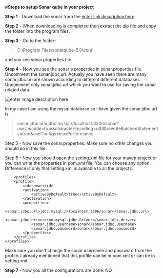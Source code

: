 #**Steps to setup Sonar qube in your project**

**Step 1** - Download the sonar from the [enter link description here][1]


**Step 2** - When downloading is completed then extract the zip file and copy the folder into the program files.

**Step 3** - Go to the folder-

>  C:\Program Files\sonarqube-5.0\conf 

and you see sonar.properties file.

**Step 4** - Now you see the sonar's properties in sonar.properties file. Uncomment the sonar.jdbc.url. Actually you have seen there are many sonar.jdbc.url are shown according to different different databases. Uncomment only sonar.jdbc.url which you want to use for saving the sonar related data.

![enter image description here][2] 


  [1]: http://www.sonarqube.org/downloads/
  [2]: http://i.stack.imgur.com/psKSp.jpg

In my case i am using the mysql database so i have given the sonar.jdbc.url is 

> sonar.jdbc.url=jdbc:mysql://localhost:3306/sonar?useUnicode=true&characterEncoding=utf8&rewriteBatchedStatements=true&useConfigs=maxPerformance

Step 5 - Now save the sonar.properties. Make sure no other changes you should do in this file.

Step 6 - Now you should open the setting.xml file for your maven project or you can write the properties in pom.xml file. You can choose any option. Difference is only that setting.xml is available to all the projects.

        <profiles>
        <profile>
            <id>sonar</id>
            <activation>
                <activeByDefault>true</activeByDefault>
            </activation>
            <properties>
                <sonar.jdbc.url>jdbc:mysql://localhost:3306/sonar</sonar.jdbc.url>
                <sonar.jdbc.driver>com.mysql.jdbc.Driver</sonar.jdbc.driver>
                <sonar.jdbc.username>sonar</sonar.jdbc.username>
                <sonar.jdbc.password>sonar</sonar.jdbc.password>
            </properties>
        </profile>
    </profiles>

Make sure you don't change the sonar username and password from the profile.
I already mentioned that this profile can be in pom.xml or can be in setting.xml.

**Step 7** - Now you all the configurations are done. NO  
